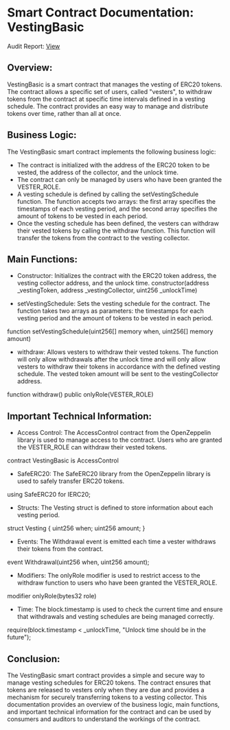 # Smart Contract Documentation: VestingBasic

Audit Report: [View](https://github.com/gamesforaliving/web3-contracts-bundle/blob/main/contracts/vestings/VestingBasic_Audit_Report.pdf)

## Overview:
VestingBasic is a smart contract that manages the vesting of ERC20 tokens. The contract allows a specific set of users, called "vesters", to withdraw tokens from the contract at specific time intervals defined in a vesting schedule. The contract provides an easy way to manage and distribute tokens over time, rather than all at once.

## Business Logic:
The VestingBasic smart contract implements the following business logic:

- The contract is initialized with the address of the ERC20 token to be vested, the address of the collector, and the unlock time.
- The contract can only be managed by users who have been granted the VESTER_ROLE.
- A vesting schedule is defined by calling the setVestingSchedule function. The function accepts two arrays: the first array specifies the timestamps of each vesting period, and the second array specifies the amount of tokens to be vested in each period.
- Once the vesting schedule has been defined, the vesters can withdraw their vested tokens by calling the withdraw function. This function will transfer the tokens from the contract to the vesting collector.

## Main Functions:

- Constructor: Initializes the contract with the ERC20 token address, the vesting collector address, and the unlock time.
constructor(address _vestingToken, address _vestingCollector, uint256 _unlockTime)

- setVestingSchedule: Sets the vesting schedule for the contract. The function takes two arrays as parameters: the timestamps for each vesting period and the amount of tokens to be vested in each period.

function setVestingSchedule(uint256[] memory when, uint256[] memory amount)

- withdraw: Allows vesters to withdraw their vested tokens. The function will only allow withdrawals after the unlock time and will only allow vesters to withdraw their tokens in accordance with the defined vesting schedule. The vested token amount will be sent to the vestingCollector address.

function withdraw() public onlyRole(VESTER_ROLE)

## Important Technical Information:

- Access Control: The AccessControl contract from the OpenZeppelin library is used to manage access to the contract. Users who are granted the VESTER_ROLE can withdraw their vested tokens.

contract VestingBasic is AccessControl

- SafeERC20: The SafeERC20 library from the OpenZeppelin library is used to safely transfer ERC20 tokens.

using SafeERC20 for IERC20;

- Structs: The Vesting struct is defined to store information about each vesting period.

struct Vesting {
uint256 when;
uint256 amount;
}

- Events: The Withdrawal event is emitted each time a vester withdraws their tokens from the contract.

event Withdrawal(uint256 when, uint256 amount);

- Modifiers: The onlyRole modifier is used to restrict access to the withdraw function to users who have been granted the VESTER_ROLE.

modifier onlyRole(bytes32 role)

- Time: The block.timestamp is used to check the current time and ensure that withdrawals and vesting schedules are being managed correctly.

require(block.timestamp < _unlockTime, "Unlock time should be in the future");

## Conclusion:
The VestingBasic smart contract provides a simple and secure way to manage vesting schedules for ERC20 tokens. The contract ensures that tokens are released to vesters only when they are due and provides a mechanism for securely transferring tokens to a vesting collector. This documentation provides an overview of the business logic, main functions, and important technical information for the contract and can be used by consumers and auditors to understand the workings of the contract.